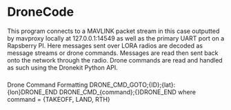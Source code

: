 # DroneCode
This program connects to a MAVLINK packet stream in this case outputted by mavproxy locally at 127.0.0.1:14549 as well as the primary UART port on a Rapsberry PI. Here messages sent over LORA radios are decoded as message streams or drone commands. Messages are read then sent back onto the network through the radio. Drone commands are read and handled as such using the Dronekit Python API. 
###
Drone Command Formatting
DRONE_CMD_GOTO;{ID};{lat}:{lon}DRONE_END
DRONE_CMD_{command};{}DRONE_END where command = {TAKEOFF, LAND, RTH}
